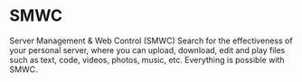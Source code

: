 # SMWC
Server Management &amp; Web Control (SMWC) Search for the effectiveness of your personal server, where you can upload, download, edit and play files such as text, code, videos, photos, music, etc. Everything is possible with SMWC.
